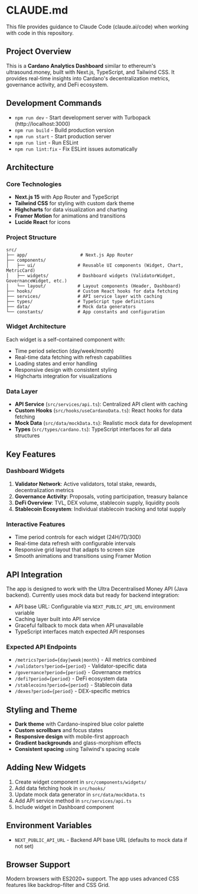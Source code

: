 # CLAUDE.md

This file provides guidance to Claude Code (claude.ai/code) when working with code in this repository.

## Project Overview

This is a **Cardano Analytics Dashboard** similar to ethereum's ultrasound.money, built with Next.js, TypeScript, and Tailwind CSS. It provides real-time insights into Cardano's decentralization metrics, governance activity, and DeFi ecosystem.

## Development Commands

- `npm run dev` - Start development server with Turbopack (http://localhost:3000)
- `npm run build` - Build production version
- `npm run start` - Start production server
- `npm run lint` - Run ESLint
- `npm run lint:fix` - Fix ESLint issues automatically

## Architecture

### Core Technologies
- **Next.js 15** with App Router and TypeScript
- **Tailwind CSS** for styling with custom dark theme
- **Highcharts** for data visualization and charting
- **Framer Motion** for animations and transitions
- **Lucide React** for icons

### Project Structure
```
src/
├── app/                    # Next.js App Router
├── components/
│   ├── ui/                # Reusable UI components (Widget, Chart, MetricCard)
│   ├── widgets/           # Dashboard widgets (ValidatorWidget, GovernanceWidget, etc.)
│   └── layout/            # Layout components (Header, Dashboard)
├── hooks/                 # Custom React hooks for data fetching
├── services/              # API service layer with caching
├── types/                 # TypeScript type definitions
├── data/                  # Mock data generators
└── constants/             # App constants and configuration
```

### Widget Architecture
Each widget is a self-contained component with:
- Time period selection (day/week/month)
- Real-time data fetching with refresh capabilities
- Loading states and error handling
- Responsive design with consistent styling
- Highcharts integration for visualizations

### Data Layer
- **API Service** (`src/services/api.ts`): Centralized API client with caching
- **Custom Hooks** (`src/hooks/useCardanoData.ts`): React hooks for data fetching
- **Mock Data** (`src/data/mockData.ts`): Realistic mock data for development
- **Types** (`src/types/cardano.ts`): TypeScript interfaces for all data structures

## Key Features

### Dashboard Widgets
1. **Validator Network**: Active validators, total stake, rewards, decentralization metrics
2. **Governance Activity**: Proposals, voting participation, treasury balance
3. **DeFi Overview**: TVL, DEX volume, stablecoin supply, liquidity pools
4. **Stablecoin Ecosystem**: Individual stablecoin tracking and total supply

### Interactive Features
- Time period controls for each widget (24H/7D/30D)
- Real-time data refresh with configurable intervals
- Responsive grid layout that adapts to screen size
- Smooth animations and transitions using Framer Motion

## API Integration

The app is designed to work with the Ultra Decentralised Money API (Java backend). Currently uses mock data but ready for backend integration:

- API base URL: Configurable via `NEXT_PUBLIC_API_URL` environment variable
- Caching layer built into API service
- Graceful fallback to mock data when API unavailable
- TypeScript interfaces match expected API responses

### Expected API Endpoints
- `/metrics?period={day|week|month}` - All metrics combined
- `/validators?period={period}` - Validator-specific data
- `/governance?period={period}` - Governance metrics
- `/defi?period={period}` - DeFi ecosystem data
- `/stablecoins?period={period}` - Stablecoin data
- `/dexes?period={period}` - DEX-specific metrics

## Styling and Theme

- **Dark theme** with Cardano-inspired blue color palette
- **Custom scrollbars** and focus states
- **Responsive design** with mobile-first approach
- **Gradient backgrounds** and glass-morphism effects
- **Consistent spacing** using Tailwind's spacing scale

## Adding New Widgets

1. Create widget component in `src/components/widgets/`
2. Add data fetching hook in `src/hooks/`
3. Update mock data generator in `src/data/mockData.ts`
4. Add API service method in `src/services/api.ts`
5. Include widget in Dashboard component

## Environment Variables

- `NEXT_PUBLIC_API_URL` - Backend API base URL (defaults to mock data if not set)

## Browser Support

Modern browsers with ES2020+ support. The app uses advanced CSS features like backdrop-filter and CSS Grid.